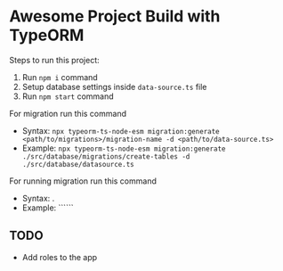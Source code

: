 # Awesome Project Build with TypeORM

Steps to run this project:

1. Run `npm i` command
2. Setup database settings inside `data-source.ts` file
3. Run `npm start` command

For migration run this command

* Syntax: ```npx typeorm-ts-node-esm migration:generate <path/to/migrations>/migration-name -d <path/to/data-source.ts>```
* Example: ```npx typeorm-ts-node-esm migration:generate ./src/database/migrations/create-tables -d ./src/database/datasource.ts```

For running migration run this command

* Syntax: .
* Example: ``````

## TODO

- Add roles to the app
